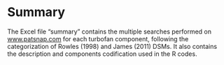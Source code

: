 # Summary

The Excel file “summary” contains the multiple searches performed on www.patsnap.com for each turbofan component, following the categorization of Rowles (1998) and James (2011) DSMs. It also contains the description and components codification used in the R codes. 
